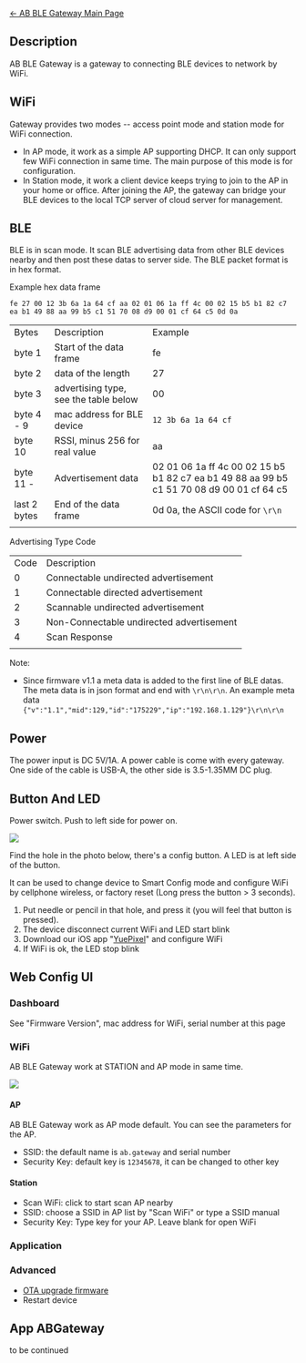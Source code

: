 [← AB BLE Gateway Main Page](AB_BLE_Gateway.md)



## Description

AB BLE Gateway is a gateway to connecting BLE devices to network by
WiFi.

## WiFi

Gateway provides two modes -- access point mode and station mode for
WiFi connection.

  - In AP mode, it work as a simple AP supporting DHCP. It can only
    support few WiFi connection in same time. The main purpose of this
    mode is for configuration.
  - In Station mode, it work a client device keeps trying to join to the
    AP in your home or office. After joining the AP, the gateway can
    bridge your BLE devices to the local TCP server of cloud server for
    management.

## BLE

BLE is in scan mode. It scan BLE advertising data from other BLE devices
nearby and then post these datas to server side. The BLE packet format
is in hex format.

Example hex data frame

`fe 27 00 12 3b 6a 1a 64 cf aa 02 01 06 1a ff 4c 00 02 15 b5 b1 82 c7 ea
b1 49 88 aa 99 b5 c1 51 70 08 d9 00 01 cf 64
c5 0d 0a`

|              |                                       |                                                                                           |
| ------------ | ------------------------------------- | ----------------------------------------------------------------------------------------- |
| Bytes        | Description                           | Example                                                                                   |
| byte 1       | Start of the data frame               | fe                                                                                        |
| byte 2       | data of the length                    | 27                                                                                        |
| byte 3       | advertising type, see the table below | 00                                                                                        |
| byte 4 - 9   | mac address for BLE device            | `12 3b 6a 1a 64 cf`                                                                       |
| byte 10      | RSSI, minus 256 for real value        | aa                                                                                        |
| byte 11 -    | Advertisement data                    | 02 01 06 1a ff 4c 00 02 15 b5 b1 82 c7 ea b1 49 88 aa 99 b5 c1 51 70 08 d9 00 01 cf 64 c5 |
| last 2 bytes | End of the data frame                 | 0d 0a, the ASCII code for `\r\n`                                                          |
|  |

Advertising Type Code

|      |                                          |
| ---- | ---------------------------------------- |
| Code | Description                              |
| 0    | Connectable undirected advertisement     |
| 1    | Connectable directed advertisement       |
| 2    | Scannable undirected advertisement       |
| 3    | Non-Connectable undirected advertisement |
| 4    | Scan Response                            |
|  |

Note:

  - Since firmware v1.1 a meta data is added to the first line of BLE
    datas. The meta data is in json format and end with `\r\n\r\n`. An
    example meta data
    `{"v":"1.1","mid":129,"id":"175229","ip":"192.168.1.129"}\r\n\r\n`

## Power

The power input is DC 5V/1A. A power cable is come with every gateway.
One side of the cable is USB-A, the other side is 3.5-1.35MM DC plug.

## Button And LED

Power switch. Push to left side for power on.

<img src="https://i1.aprbrother.com/abgateway-en.png">

Find the hole in the photo below, there's a config button. A LED is at
left side of the button.

It can be used to change device to Smart Config mode and configure WiFi
by cellphone wireless, or factory reset (Long press the button \> 3
seconds).

1.  Put needle or pencil in that hole, and press it (you will feel that
    button is pressed).
2.  The device disconnect current WiFi and LED start blink
3.  Download our iOS app
    "[YuePixel](https://itunes.apple.com/app/yuepixels/id1107542359?mt=8)"
    and configure WiFi
4.  If WiFi is ok, the LED stop blink

## Web Config UI

### Dashboard

See "Firmware Version", mac address for WiFi, serial number at this page

### WiFi

AB BLE Gateway work at STATION and AP mode in same time.

<img src="https://i1.aprbrother.com/ab-wifi.jpg">

#### AP

AB BLE Gateway work as AP mode default. You can see the parameters for
the AP.

  - SSID: the default name is `ab.gateway` and serial number
  - Security Key: default key is `12345678`, it can be changed to other key

#### Station

  - Scan WiFi: click to start scan AP nearby
  - SSID: choose a SSID in AP list by "Scan WiFi" or type a SSID manual
  - Security Key: Type key for your AP. Leave blank for open WiFi

### Application

### Advanced

  - [OTA upgrade firmware](ABGateway_OTA.md)
  - Restart device

## App ABGateway

to be continued

